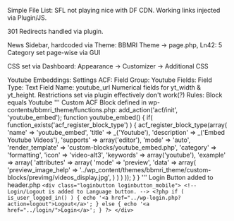 Simple File List:
    SFL not playing nice with DF CDN. Working links injected via Plugin/JS.

301 Redirects handled via plugin.

News Sidebar, hardcoded via Theme:
    BBMRI Theme -> page.php, Ln42: 5
    Category set page-wise via GUI

CSS set via Dashboard: Appearance -> Customizer -> Additional CSS

Youtube Embeddings:
    Settings ACF:
        Field Group:            Youtube
        Fields:
            Field Type:         Text
            Field Name:         youtube_url
            Numerical fields for yt_width & yt_height. Restrictions set via plugin effectively don't work(?)
        Rules:                  Block equals Youtube
'''
    Custom ACF Block defined in wp-contents/bbmri_theme/functions.php:
        add_action('acf/init', 'youtube_embed');
            function youtube_embed() {
                if( function_exists('acf_register_block_type') ) {
                    acf_register_block_type(array(
                        'name'					=>	'youtube_embed',
                        'title'					=>	_('Youtube'),
                        'description'			=>	_('Embed Youtube Videos'),
                        'supports'				=>	array('editor'),
                        'mode'					=>	'auto',
                        'render_template' 		=>	'custom-blocks/youtube_embed.php',
                        'category'				=>	'formatting',
                        'icon'					=>	'video-alt3',
                        'keywords'				=>	array('youtube'),
                        'example'				=>	array(
                            'attributes'			=>	array(
                                'mode'					=>	'preview',
                                'data'					=>	array(
                                    'preview_image_help'	=>	'../wp_content/themes/bbmri_theme/custom-blocks/previmg/videos_display.jpg',
                                )
                            )
                        )
                    ));
                }
            }
'''
Login Button added to header.php
	`<div class="loginbutton loginbutton_mobile">
		<!-- Login/Logout is added to Language button. -->
		<?php if ( is_user_logged_in() ) {
			echo '<a href="../wp-login.php?action=logout">Logout</a>';
		} else {
			echo '<a href="../login/">Login</a>';
		} ?>
    </div>`
